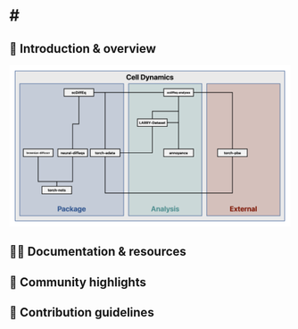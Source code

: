 #  # ![]()

## 🧙 Introduction & overview

![scdiffeq-dependency-map](../assets/scdiffeq_dependency_map.png)

## 👩‍💻 Documentation & resources

## 👏 Community highlights

## 🤝 Contribution guidelines

